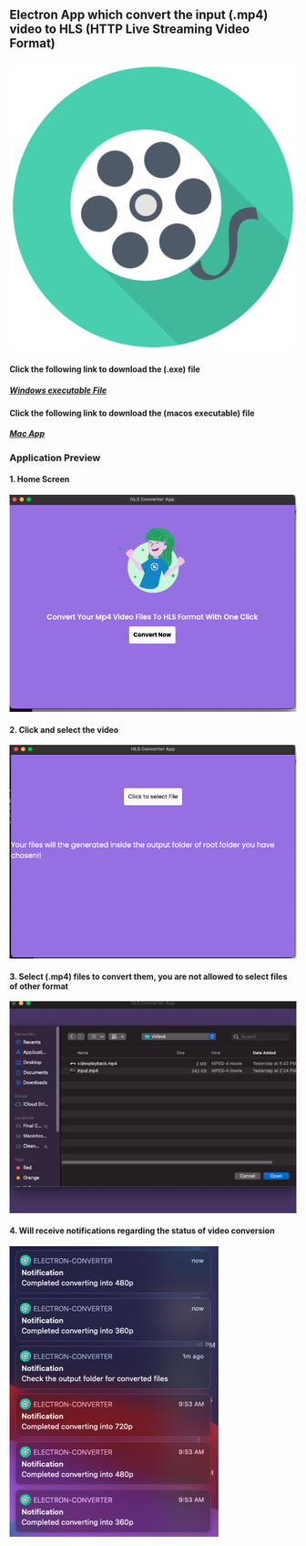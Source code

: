 ## Electron App which convert the input (.mp4) video to HLS (HTTP Live Streaming Video Format) 

### ![Home Screen](assets/icons/png/icon.png)


#### Click the following link to download the (.exe) file
##### [Windows executable File](https://drive.google.com/file/d/10gvpZ6r2_DsUbBexA76vIDzHcbXVWvts/view?usp=sharing)


#### Click the following link to download the (macos executable) file
##### [Mac App](https://drive.google.com/drive/folders/1Kfb4FywhMDAHgWqFyLHV7X6W0cse05wg?usp=sharing)



### Application Preview
#### 1. Home Screen
![Home Screen](screenshots/home.png)


#### 2. Click and select the video
![Home Screen](screenshots/convert.png)


#### 3. Select (.mp4) files to convert them, you are not allowed to select files of other format
![Home Screen](screenshots/file-select.png)



#### 4. Will receive notifications regarding the status of video conversion
![Home Screen](screenshots/notification.png)